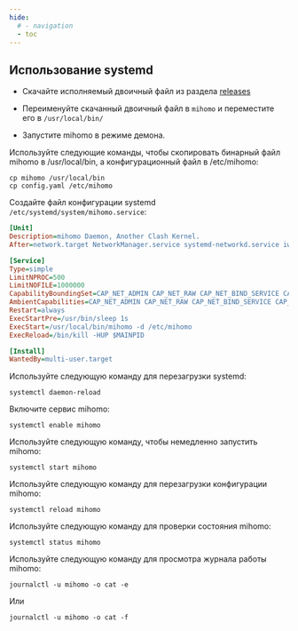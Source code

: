 ```yaml
---
hide:
  # - navigation
  - toc
---
```


## Использование systemd

- Скачайте исполняемый двоичный файл из раздела [releases](https://github.com/MetaCubeX/mihomo/releases)

- Переименуйте скачанный двоичный файл в `mihomo` и переместите его в `/usr/local/bin/`

- Запустите mihomo в режиме демона.

Используйте следующие команды, чтобы скопировать бинарный файл mihomo в /usr/local/bin, а конфигурационный файл в /etc/mihomo:

```shell
cp mihomo /usr/local/bin
cp config.yaml /etc/mihomo
```

Создайте файл конфигурации systemd `/etc/systemd/system/mihomo.service`:

```ini
[Unit]
Description=mihomo Daemon, Another Clash Kernel.
After=network.target NetworkManager.service systemd-networkd.service iwd.service

[Service]
Type=simple
LimitNPROC=500
LimitNOFILE=1000000
CapabilityBoundingSet=CAP_NET_ADMIN CAP_NET_RAW CAP_NET_BIND_SERVICE CAP_SYS_TIME CAP_SYS_PTRACE CAP_DAC_READ_SEARCH CAP_DAC_OVERRIDE
AmbientCapabilities=CAP_NET_ADMIN CAP_NET_RAW CAP_NET_BIND_SERVICE CAP_SYS_TIME CAP_SYS_PTRACE CAP_DAC_READ_SEARCH CAP_DAC_OVERRIDE
Restart=always
ExecStartPre=/usr/bin/sleep 1s
ExecStart=/usr/local/bin/mihomo -d /etc/mihomo
ExecReload=/bin/kill -HUP $MAINPID

[Install]
WantedBy=multi-user.target
```

Используйте следующую команду для перезагрузки systemd:

```shell
systemctl daemon-reload
```

Включите сервис mihomo:

```shell
systemctl enable mihomo
```

Используйте следующую команду, чтобы немедленно запустить mihomo:

```shell
systemctl start mihomo
```

Используйте следующую команду для перезагрузки конфигурации mihomo:

```shell
systemctl reload mihomo
```

Используйте следующую команду для проверки состояния mihomo:

```shell
systemctl status mihomo
```

Используйте следующую команду для просмотра журнала работы mihomo:

```shell
journalctl -u mihomo -o cat -e
```

Или

```shell
journalctl -u mihomo -o cat -f
``` 